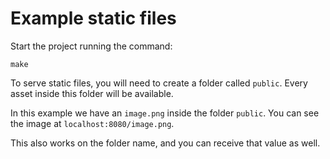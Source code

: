 # Example static files

Start the project running the command:

```
make
```

To serve static files, you will need to create a folder called `public`. Every asset inside this folder will be available.

In this example we have an `image.png` inside the folder `public`. You can see the image at `localhost:8080/image.png`.

This also works on the folder name, and you can receive that value as well.